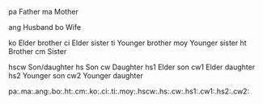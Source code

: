 pa Father
ma Mother

ang Husband
bo Wife

ko Elder brother
ci Elder sister
ti Younger brother
moy Younger sister
ht Brother
cm Sister

hscw Son/daughter
hs Son
cw Daughter
hs1 Elder son
cw1 Elder daughter
hs2 Younger son
cw2 Younger daughter

pa:.ma:.ang:.bo:.ht:.cm:.ko:.ci:.ti:.moy:.hscw:.hs:.cw:.hs1:.cw1:.hs2:.cw2:
